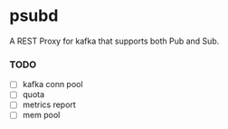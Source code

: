 # psubd

A REST Proxy for kafka that supports both Pub and Sub.

### TODO

- [ ] kafka conn pool
- [ ] quota
- [ ] metrics report
- [ ] mem pool 
